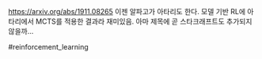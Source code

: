 https://arxiv.org/abs/1911.08265 이젠 알파고가 아타리도 한다. 모델 기반 RL에 아타리에서 MCTS를 적용한 결과라 재미있음. 아마 제목에 곧 스타크래프트도 추가되지 않을까...

#reinforcement_learning 